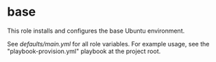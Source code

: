 base
====

This role installs and configures the base Ubuntu environment.

See _defaults/main.yml_ for all role variables. For example usage, see
the "playbook-provision.yml" playbook at the project root.
